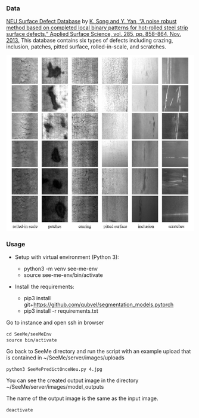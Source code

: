 ### Data

[NEU Surface Defect Database](http://faculty.neu.edu.cn/yunhyan/NEU_surface_defect_database.html) by [K. Song and Y. Yan, “A noise robust method based on completed local binary patterns for hot-rolled steel strip surface defects,” Applied Surface Science, vol. 285, pp. 858-864, Nov. 2013.](https://www.sciencedirect.com/science/article/pii/S0169433213016437)
This database contains six types of defects including crazing, inclusion, patches, pitted surface, rolled-in-scale, and scratches.


![data](dataset_sample.png)

### Usage
- Setup with virtual environment (Python 3):
  - python3 -m venv see-me-env
  - source see-me-env/bin/activate

- Install the requirements:
  - pip3 install git+https://github.com/qubvel/segmentation_models.pytorch
  - pip3 install -r requirements.txt
  
Go to instance and open ssh in browser
```
cd SeeMe/seeMeEnv
source bin/activate
```

Go back to SeeMe directory and run the script with an example upload that is contained in ~/SeeMe/server/images/uploads
```
python3 SeeMePredictOnceNeu.py 4.jpg
```
You can see the created output image in the directory ~/SeeMe/server/images/model_outputs

The name of the output image is the same as the input image.
```
deactivate 
```
